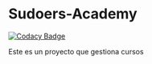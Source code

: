 # Sudoers-Academy

[![Codacy Badge](https://api.codacy.com/project/badge/Grade/ebbe207fa0174ef6b12d3d8e677f7ef9)](https://app.codacy.com/manual/cf18patricia.lamadrid/Sudoers-Academy?utm_source=github.com&utm_medium=referral&utm_content=PatriBetsabe/Sudoers-Academy&utm_campaign=Badge_Grade_Dashboard)

Este es un proyecto que gestiona cursos
